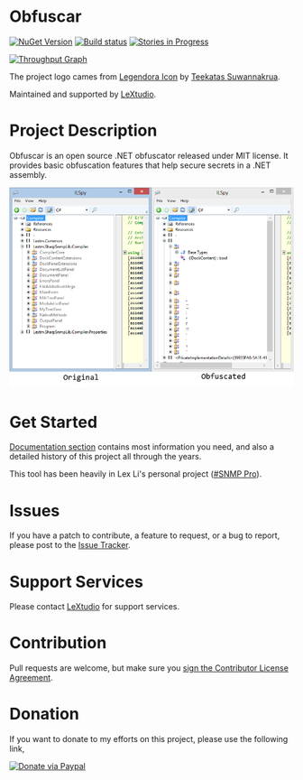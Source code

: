 Obfuscar
========

[![NuGet Version](https://img.shields.io/nuget/v/Obfuscar.svg?style=flat-square)](https://www.nuget.org/packages/Obfuscar/)
[![Build status](https://img.shields.io/appveyor/ci/lextm/obfuscar/master.svg?label=appvejor&style=flat-square)](https://ci.appveyor.com/project/lextm/obfuscar)
[![Stories in Progress](https://img.shields.io/waffle/label/lextm/obfuscar/in%20progress.svg?style=flat-square)](http://waffle.io/lextm/obfuscar) 

[![Throughput Graph](https://graphs.waffle.io/lextm/obfuscar/throughput.svg?style=flat-square)](https://waffle.io/lextm/obfuscar/metrics/throughput) 

The project logo cames from [Legendora Icon](http://raindropmemory.deviantart.com/art/Legendora-Icon-Set-118999011) by 
[Teekatas Suwannakrua](http://raindropmemory.deviantart.com/).

Maintained and supported by [LeXtudio](https://lextudio.com/).

# Project Description
Obfuscar is an open source .NET obfuscator released under MIT license. It provides basic obfuscation features that help secure secrets in a .NET assembly.

[![Obfuscar](obfuscar.png)](https://www.obfuscar.com/)

# Get Started
[Documentation section](http://docs.obfuscar.com/) contains most information you need, and also a detailed history of this project all through the years.

This tool has been heavily in Lex Li's personal project ([#SNMP Pro](https://www.sharpsnmp.com/)). 

# Issues
If you have a patch to contribute, a feature to request, or a bug to report, please post to the [Issue Tracker](https://github.com/lextm/obfuscar/issues).

# Support Services
Please contact [LeXtudio](http://lextudio.com/Home/Send) for support services.

# Contribution
Pull requests are welcome, but make sure you <a href="https://www.clahub.com/agreements/lextm/obfuscar">sign the Contributor License Agreement</a>.

# Donation
If you want to donate to my efforts on this project, please use the following link,

[![Donate via Paypal](https://www.paypal.com/en_US/i/btn/btn_donateCC_LG.gif)](https://www.paypal.com/cgi-bin/webscr?cmd=_s-xclick&hosted_button_id=TZATDDPGZUSPL)
